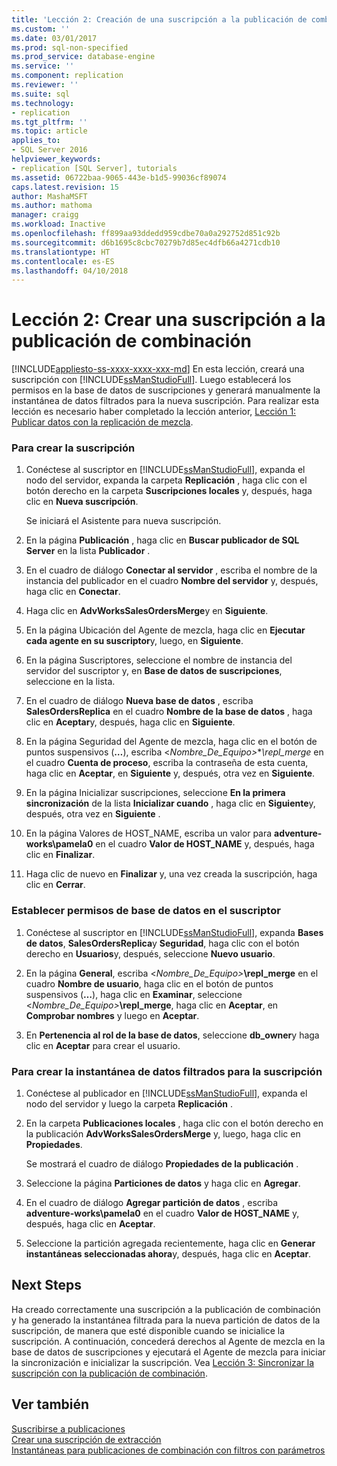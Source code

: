 ```yaml
---
title: 'Lección 2: Creación de una suscripción a la publicación de combinación | Microsoft Docs'
ms.custom: ''
ms.date: 03/01/2017
ms.prod: sql-non-specified
ms.prod_service: database-engine
ms.service: ''
ms.component: replication
ms.reviewer: ''
ms.suite: sql
ms.technology:
- replication
ms.tgt_pltfrm: ''
ms.topic: article
applies_to:
- SQL Server 2016
helpviewer_keywords:
- replication [SQL Server], tutorials
ms.assetid: 06722baa-9065-443e-b1d5-99036cf89074
caps.latest.revision: 15
author: MashaMSFT
ms.author: mathoma
manager: craigg
ms.workload: Inactive
ms.openlocfilehash: ff899aa93ddedd959cdbe70a0a292752d851c92b
ms.sourcegitcommit: d6b1695c8cbc70279b7d85ec4dfb66a4271cdb10
ms.translationtype: HT
ms.contentlocale: es-ES
ms.lasthandoff: 04/10/2018
---
```

# <a name="lesson-2-creating-a-subscription-to-the-merge-publication"></a>Lección 2: Crear una suscripción a la publicación de combinación
[!INCLUDE[appliesto-ss-xxxx-xxxx-xxx-md](../../includes/appliesto-ss-xxxx-xxxx-xxx-md.md)]
En esta lección, creará una suscripción con [!INCLUDE[ssManStudioFull](../../includes/ssmanstudiofull-md.md)]. Luego establecerá los permisos en la base de datos de suscripciones y generará manualmente la instantánea de datos filtrados para la nueva suscripción. Para realizar esta lección es necesario haber completado la lección anterior, [Lección 1: Publicar datos con la replicación de mezcla](../../relational-databases/replication/lesson-1-publishing-data-using-merge-replication.md).  
  
### <a name="to-create-the-subscription"></a>Para crear la suscripción  
  
1.  Conéctese al suscriptor en [!INCLUDE[ssManStudioFull](../../includes/ssmanstudiofull-md.md)], expanda el nodo del servidor, expanda la carpeta **Replicación** , haga clic con el botón derecho en la carpeta **Suscripciones locales** y, después, haga clic en **Nueva suscripción**.  
  
    Se iniciará el Asistente para nueva suscripción.  
  
2.  En la página **Publicación** , haga clic en **Buscar publicador de SQL Server** en la lista **Publicador** .  
  
3.  En el cuadro de diálogo **Conectar al servidor** , escriba el nombre de la instancia del publicador en el cuadro **Nombre del servidor** y, después, haga clic en **Conectar**.  
  
4.  Haga clic en **AdvWorksSalesOrdersMerge**y en **Siguiente**.  
  
5.  En la página Ubicación del Agente de mezcla, haga clic en **Ejecutar cada agente en su suscriptor**y, luego, en **Siguiente**.  
  
6.  En la página Suscriptores, seleccione el nombre de instancia del servidor del suscriptor y, en **Base de datos de suscripciones**, seleccione **<New Database>** en la lista.  
  
7.  En el cuadro de diálogo **Nueva base de datos** , escriba **SalesOrdersReplica** en el cuadro **Nombre de la base de datos** , haga clic en **Aceptar**y, después, haga clic en **Siguiente**.  
  
8.  En la página Seguridad del Agente de mezcla, haga clic en el botón de puntos suspensivos (**…**), escriba \<*Nombre_De_Equipo>***\repl_merge* en el cuadro **Cuenta de proceso**, escriba la contraseña de esta cuenta, haga clic en **Aceptar**, en **Siguiente** y, después, otra vez en **Siguiente**.  
  
9. En la página Inicializar suscripciones, seleccione **En la primera sincronización** de la lista **Inicializar cuando** , haga clic en **Siguiente**y, después, otra vez en **Siguiente** .  
  
10. En la página Valores de HOST_NAME, escriba un valor para **adventure-works\pamela0** en el cuadro **Valor de HOST_NAME** y, después, haga clic en **Finalizar**.  
  
11. Haga clic de nuevo en **Finalizar** y, una vez creada la suscripción, haga clic en **Cerrar**.  
  
### <a name="setting-database-permissions-at-the-subscriber"></a>Establecer permisos de base de datos en el suscriptor  
  
1.  Conéctese al suscriptor en [!INCLUDE[ssManStudioFull](../../includes/ssmanstudiofull-md.md)], expanda **Bases de datos**, **SalesOrdersReplica**y **Seguridad**, haga clic con el botón derecho en **Usuarios**y, después, seleccione **Nuevo usuario**.  
  
2.  En la página **General**, escriba \<*Nombre_De_Equipo>***\repl_merge** en el cuadro **Nombre de usuario**, haga clic en el botón de puntos suspensivos (**…**), haga clic en **Examinar**, seleccione \<*Nombre_De_Equipo>***\repl_merge**, haga clic en **Aceptar**, en **Comprobar nombres** y luego en **Aceptar**.  
  
3.  En **Pertenencia al rol de la base de datos**, seleccione **db_owner**y haga clic en **Aceptar** para crear el usuario.  
  
### <a name="to-create-the-filtered-data-snapshot-for-the-subscription"></a>Para crear la instantánea de datos filtrados para la suscripción  
  
1.  Conéctese al publicador en [!INCLUDE[ssManStudioFull](../../includes/ssmanstudiofull-md.md)], expanda el nodo del servidor y luego la carpeta **Replicación** .  
  
2.  En la carpeta **Publicaciones locales** , haga clic con el botón derecho en la publicación **AdvWorksSalesOrdersMerge** y, luego, haga clic en **Propiedades**.  
  
    Se mostrará el cuadro de diálogo **Propiedades de la publicación** .  
  
3.  Seleccione la página **Particiones de datos** y haga clic en **Agregar**.  
  
4.  En el cuadro de diálogo **Agregar partición de datos** , escriba **adventure-works\pamela0** en el cuadro **Valor de HOST_NAME** y, después, haga clic en **Aceptar**.  
  
5.  Seleccione la partición agregada recientemente, haga clic en **Generar instantáneas seleccionadas ahora**y, después, haga clic en **Aceptar**.  
  
## <a name="next-steps"></a>Next Steps  
Ha creado correctamente una suscripción a la publicación de combinación y ha generado la instantánea filtrada para la nueva partición de datos de la suscripción, de manera que esté disponible cuando se inicialice la suscripción. A continuación, concederá derechos al Agente de mezcla en la base de datos de suscripciones y ejecutará el Agente de mezcla para iniciar la sincronización e inicializar la suscripción. Vea [Lección 3: Sincronizar la suscripción con la publicación de combinación](../../relational-databases/replication/lesson-3-synchronizing-the-subscription-to-the-merge-publication.md).  
  
## <a name="see-also"></a>Ver también  
[Suscribirse a publicaciones](../../relational-databases/replication/subscribe-to-publications.md)  
[Crear una suscripción de extracción](../../relational-databases/replication/create-a-pull-subscription.md)  
[Instantáneas para publicaciones de combinación con filtros con parámetros](../../relational-databases/replication/snapshots-for-merge-publications-with-parameterized-filters.md)  
  
